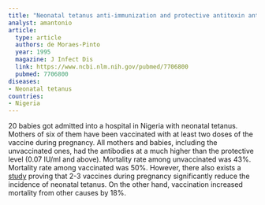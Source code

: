 ```yaml
---
title: "Neonatal tetanus anti-immunization and protective antitoxin antibody"
analyst: amantonio
article:
  type: article
  authors: de Moraes-Pinto
  year: 1995
  magazine: J Infect Dis
  link: https://www.ncbi.nlm.nih.gov/pubmed/7706800
  pubmed: 7706800
diseases:
- Neonatal tetanus
countries:
- Nigeria
---
```


20 babies got admitted into a hospital in Nigeria with neonatal tetanus. Mothers of six of them have been vaccinated with at least two doses of the vaccine during pregnancy. All mothers and babies, including the unvaccinated ones, had the antibodies at a much higher than the protective level (0.07 IU/ml and above). Mortality rate among unvaccinated was 43%. Mortality rate among vaccinated was 50%.
However, there also exists a [study](https://www.ncbi.nlm.nih.gov/pubmed/5338377) proving that 2-3 vaccines during pregnancy significantly reduce the incidence of neonatal tetanus. On the other hand, vaccination increased mortality from other causes by 18%.
